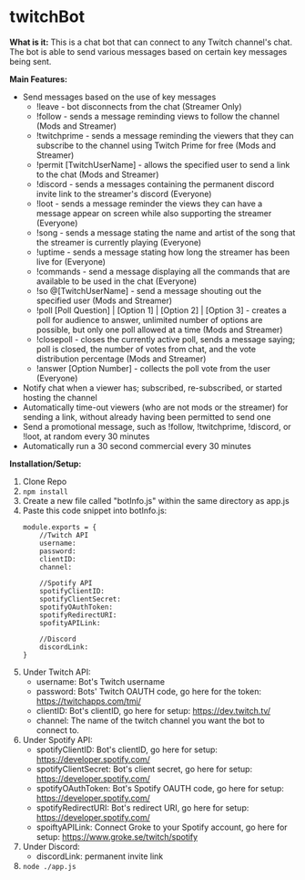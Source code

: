 # twitchBot

**What is it:** This is a chat bot that can connect to any Twitch channel's chat. The bot is able to send various messages based on certain key messages being sent.

**Main Features:**
- Send messages based on the use of key messages
    - !leave - bot disconnects from the chat (Streamer Only)
    - !follow - sends a message reminding views to follow the channel (Mods and Streamer)
    - !twitchprime - sends a message reminding the viewers that they can subscribe to the channel using Twitch Prime for free (Mods and Streamer)
    - !permit [TwitchUserName] - allows the specified user to send a link to the chat (Mods and Streamer)
    - !discord - sends a messages containing the permanent discord invite link to the streamer's discord (Everyone)
    - !loot - sends a message reminder the views they can have a message appear on screen while also supporting the streamer (Everyone)
    - !song - sends a message stating the name and artist of the song that the streamer is currently playing (Everyone)
    - !uptime - sends a message stating how long the streamer has been live for (Everyone)
    - !commands - send a message displaying all the commands that are available to be used in the chat (Everyone)
    - !so @[TwitchUserName] - send a message shouting out the specified user (Mods and Streamer)
    - !poll [Poll Question] | [Option 1] | [Option 2] | [Option 3] - creates a poll for audience to answer, unlimited number of options are possible, but only one poll allowed at a time (Mods and Streamer)
    - !closepoll - closes the currently active poll, sends a message saying; poll is closed, the number of votes from chat, and the vote distribution percentage (Mods and Streamer)
    - !answer [Option Number] - collects the poll vote from the user (Everyone)
- Notify chat when a viewer has; subscribed, re-subscribed, or started hosting the channel
- Automatically time-out viewers (who are not mods or the streamer) for sending a link, without already having been permitted to send one
- Send a promotional message, such as !follow, !twitchprime, !discord, or !loot, at random every 30 minutes
- Automatically run a 30 second commercial every 30 minutes

**Installation/Setup:**

1. Clone Repo
2. `npm install`
3. Create a new file called "botInfo.js" within the same directory as app.js
4. Paste this code snippet into botInfo.js:
    ~~~
    module.exports = {
        //Twitch API
        username: 
        password: 
        clientID: 
        channel: 

        //Spotify API
        spotifyClientID: 
        spotifyClientSecret: 
        spotifyOAuthToken: 
        spotifyRedirectURI: 
        spofityAPILink: 

        //Discord
        discordLink: 
    }
    ~~~
5. Under Twitch API:
    * username: Bot's Twitch username
    * password: Bots' Twitch OAUTH code, go here for the token: https://twitchapps.com/tmi/
    * clientID: Bot's clientID, go here for setup: https://dev.twitch.tv/
    * channel: The name of the twitch channel you want the bot to connect to.
6. Under Spotify API:
    * spotifyClientID:  Bot's clientID, go here for setup: https://developer.spotify.com/
    * spotifyClientSecret: Bot's client secret, go here for setup: https://developer.spotify.com/
    * spotifyOAuthToken: Bot's Spotify OAUTH code, go here for setup: https://developer.spotify.com/
    * spotifyRedirectURI: Bot's redirect URI, go here for setup: https://developer.spotify.com/
    * spoiftyAPILink: Connect Groke to your Spotify account, go here for setup: https://www.groke.se/twitch/spotify
7. Under Discord:
    * discordLink: permanent invite link
8. `node ./app.js`

